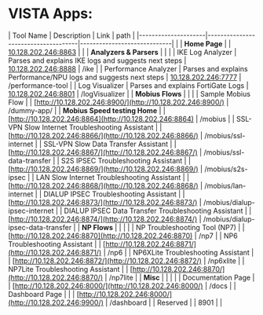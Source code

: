 # VISTA Apps:
| Tool Name           | Description                         | Link                        | path |
|---------------------|-------------------------------------|-----------------------------| |
| **Home Page**   |         | [10.128.202.246:8863](10.128.202.246:8863) | |
| **Analyzers & Parsers**   |         |  |
| IKE Log Analyzer    | Parses and explains IKE logs and suggests next steps        | [10.128.202.246:8888](http://10.128.202.246:8888) | /ike |
| Performance Analyzer    | Parses and explains Performance/NPU logs and suggests next steps        | [10.128.202.246:7777](http://10.128.202.246:7777) | /performance-tool |
| Log Visualizer   | Parses and explains FortiGate Logs       | [10.128.202.246:8801](http://10.128.202.246:8801) | /logVisualizer |
| **Mobius Flows**   |         |  |
| Sample Mobius Flow  | | [http://10.128.202.246:8900/](http://10.128.202.246:8900/) | /dummy-app/ |
| **Mobius Speed testing Home**   |         | [http://10.128.202.246:8864](http://10.128.202.246:8864) | /mobius |
| SSL-VPN Slow Internet Troubleshooting Assistant  | | [http://10.128.202.246:8866/](http://10.128.202.246:8866/) | /mobius/ssl-internet |
| SSL-VPN Slow Data Transfer Assistant  | | [http://10.128.202.246:8867/](http://10.128.202.246:8867/) | /mobius/ssl-data-transfer |
| S2S IPSEC Troubleshooting Assistant  | | [http://10.128.202.246:8869/](http://10.128.202.246:8869/) | /mobius/s2s-ipsec  |
| LAN Slow Internet Troubleshooting Assistant  | | [http://10.128.202.246:8868/](http://10.128.202.246:8868/) | /mobius/lan-internet |
| DIALUP IPSEC Troubleshooting Assistant  | | [http://10.128.202.246:8873/](http://10.128.202.246:8873/) | /mobius/dialup-ipsec-internet |
| DIALUP IPSEC Data Transfer Troubleshooting Assistant  | | [http://10.128.202.246:8874/](http://10.128.202.246:8874/) |  /mobius/dialup-ipsec-data-transfer |
| **NP Flows**  |         |  | |
| NP Troubleshooting Tool (NP7)  |         | [http://10.128.202.246:8870](http://10.128.202.246:8870) | /np7 |
| NP6 Troubleshooting Assistant  | | [http://10.128.202.246:8871/](http://10.128.202.246:8871/) | /np6 |
| NP6XLite Troubleshooting Assistant  | | [http://10.128.202.246:8872/](http://10.128.202.246:8872/) | /np6xlite |
| NP7Lite Troubleshooting Assistant  | | [http://10.128.202.246:8870/](http://10.128.202.246:8870/) | /np7lite |
| **Misc**   |         |  | |
| Documentation Page | | [http://10.128.202.246:8000/](http://10.128.202.246:8000/) | /docs |
| Dashboard Page | | | [http://10.128.202.246:8000/](http://10.128.202.246:9900/) | /dashboard |
| Reserved | | 8901 | |